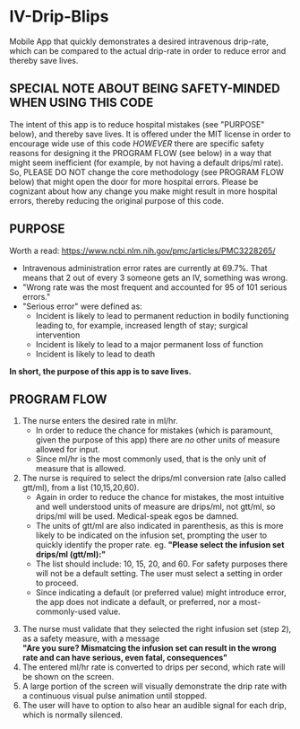 # IV-Drip-Blips
Mobile App that quickly demonstrates a desired intravenous drip-rate, which can be compared to the actual drip-rate in order to reduce error and thereby save lives.

## SPECIAL NOTE ABOUT BEING SAFETY-MINDED WHEN USING THIS CODE
The intent of this app is to reduce hospital mistakes (see "PURPOSE" below), and thereby save lives.  It is offered under the MIT license in order to encourage wide use of this code *HOWEVER* there are specific safety reasons for designing it the PROGRAM FLOW (see below) in a way that might seem inefficient (for example, by not having a default drips/ml rate). So, PLEASE DO NOT change the core methodology (see PROGRAM FLOW below) that might open the door for more hospital errors.  Please be cognizant about how any change you make might result in more hospital errors, thereby reducing the original purpose of this code.

## PURPOSE
Worth a read: https://www.ncbi.nlm.nih.gov/pmc/articles/PMC3228265/
* Intravenous administration error rates are currently at 69.7%. That means
     that 2 out of every 3 someone gets an IV, something was wrong.
* "Wrong rate was the most frequent and accounted for 95 of 101 serious errors."
* "Serious error" were defined as:
   * Incident is likely to lead to permanent reduction in bodily functioning leading
        to, for example, increased length of stay; surgical intervention
   * Incident is likely to lead to a major permanent loss of function
   * Incident is likely to lead to death

**In short, the purpose of this app is to save lives.**

## PROGRAM FLOW
1. The nurse enters the desired rate in ml/hr.
    - In order to reduce the chance for mistakes (which is paramount, given the purpose of this app)
          there are *no* other units of measure allowed for input.
    - Since ml/hr is the most commonly used, that is the only unit of measure that is allowed.
2. The nurse is required to select the drips/ml conversion rate (also called gtt/ml), from a list (10,15,20,60).
    - Again in order to reduce the chance for mistakes, the most intuitive and well understood units of measure
              are drips/ml, not gtt/ml, so drips/ml will be used.  Medical-speak egos be damned.
    - The units of gtt/ml are also indicated in parenthesis, as this is more likely to be
                     indicated on the infusion set, prompting the user to quickly identify the proper rate.
                     eg. **"Please select the infusion set drips/ml (gtt/ml):"**
    - The list should include: 10, 15, 20, and 60.  For safety purposes there will not
              be a default setting. The user must select a setting in order to proceed.
    - Since indicating a
              default (or preferred value) might introduce error, the app does not indicate a default,
              or preferred, nor a most-commonly-used value.
3) The nurse must validate that they selected the right infusion set (step 2), as a safety measure, with a message  
    **"Are you sure? Mismatcing the infusion set can result in the wrong rate and can have serious, even fatal, consequences"**
4) The entered ml/hr rate is converted to drips per second, which rate will be shown on the screen.
5) A large portion of the screen will visually demonstrate the drip rate with a continuous visual pulse animation until stopped.
6) The user will have to option to also hear an audible signal for each drip, which is normally silenced.
